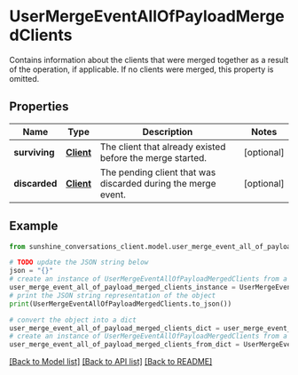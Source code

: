 # UserMergeEventAllOfPayloadMergedClients

Contains information about the clients that were merged together as a result of the operation, if applicable. If no clients were merged, this property is omitted.

## Properties

Name | Type | Description | Notes
------------ | ------------- | ------------- | -------------
**surviving** | [**Client**](Client.md) | The client that already existed before the merge started. | [optional] 
**discarded** | [**Client**](Client.md) | The pending client that was discarded during the merge event. | [optional] 

## Example

```python
from sunshine_conversations_client.model.user_merge_event_all_of_payload_merged_clients import UserMergeEventAllOfPayloadMergedClients

# TODO update the JSON string below
json = "{}"
# create an instance of UserMergeEventAllOfPayloadMergedClients from a JSON string
user_merge_event_all_of_payload_merged_clients_instance = UserMergeEventAllOfPayloadMergedClients.from_json(json)
# print the JSON string representation of the object
print(UserMergeEventAllOfPayloadMergedClients.to_json())

# convert the object into a dict
user_merge_event_all_of_payload_merged_clients_dict = user_merge_event_all_of_payload_merged_clients_instance.to_dict()
# create an instance of UserMergeEventAllOfPayloadMergedClients from a dict
user_merge_event_all_of_payload_merged_clients_from_dict = UserMergeEventAllOfPayloadMergedClients.from_dict(user_merge_event_all_of_payload_merged_clients_dict)
```
[[Back to Model list]](../README.md#documentation-for-models) [[Back to API list]](../README.md#documentation-for-api-endpoints) [[Back to README]](../README.md)


